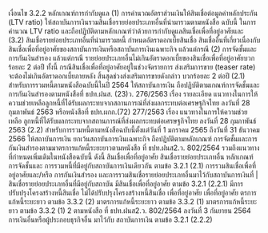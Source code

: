 เงื่อนไข
3.2.2 หลักเกณฑ์การกํากับดูแล
(1) การคำนวณอัตราส่วนเงินให้สินเชื่อต่อมูลค่าหลักประกัน (LTV ratio)
ให้สถาบันการเงินรวมสินเชื่อรายย่อยประเภทอื่นที่นำมารวมตามหนังสือ
ฉบับนี้ ในการคำนวณ LTV ratio และถือปฏิบัติตามหลักเกณฑ์ว่าด้วยการกำกับดูแลสินเชื่อเพื่อที่อยู่อาศัยและ
(3.2) สินเชื่อรายย่อยประเภทอื่นที่นํามารวมหนี้ กําหนดอัตราดอกเบี้ยสินเชื่อ
สินเชื่ออื่นที่เกี่ยวเนื่องกับสินเชื่อเพื่อที่อยู่อาศัยของสถาบันการเงินหรือสถาบันการเงินเฉพาะกิจ แล้วแต่กรณี
(2) การจัดชั้นและการกันเงินสำรอง
แล้วแต่กรณี
รายย่อยประเภทอื่นไม่เกินอัตราดอกเบี้ยของสินเชื่อเพื่อที่อยู่อาศัยบวก
ร้อยละ 2 ต่อปี ทั้งนี้ กรณีสินเชื่อเพื่อที่อยู่อาศัยอยู่ในช่วงจัดรายการ
ส่งเสริมการขาย (teaser rate) จะต้องไม่เกินอัตราดอกเบี้ยภายหลัง
สิ้นสุดช่วงส่งเสริมการขายดังกล่าว บวกร้อยละ 2 ต่อปี
(2.1) สำหรับการรวมหนี้ตามหนังสือฉบับนี้ในปี 2564 ให้สถาบันการเงิน
ถือปฏิบัติตามเกณฑ์การจัดชั้นและการกันเงินสำรองตามหนังสือที่ ธปท.ฝนส. (23)ว. 276/2563 เรื่อง
รายละเอียด
แนวทางในการให้ความช่วยเหลือลูกหนี้ที่ได้รับผลกระทบจากสถานการณ์ที่ส่งผลกระทบต่อเศรษฐกิจไทย
ลงวันที่ 28 กุมภาพันธ์ 2563 หรือหนังสือที่ ธปท.ผกก.(72) 277/2563 เรื่อง แนวทางในการให้ความช่วยเหลือ
ลูกหนี้ที่ได้รับผลกระทบจากสถานการณ์ที่ส่งผลกระทบต่อเศรษฐกิจไทย ลงวันที่ 28 กุมภาพันธ์ 2563
(2.2) สำหรับการรวมหนี้ตามหนังสือฉบับนี้ตั้งแต่วันที่ 1 มกราคม 2565
ถึงวันที่ 31 ธันวาคม 2566 ให้สถาบันการเงิน ยกเว้นสถาบันการเงินเฉพาะกิจ ถือปฏิบัติตามหลักเกณฑ์
การจัดชั้นและการกันเงินสำรองตามมาตรการแก้หนี้ระยะยาวตามหนังสือ ที่ ธปท.ฝนส2.ว. 802/2564
รวมถึงแนวทางที่กําหนดเพิ่มเติมในหนังสือฉบับนี้ ดังนี้
สินเชื่อเพื่อที่อยู่อาศัย
สินเชื่อรายย่อยประเภทอื่น
หลักเกณฑ์การจัดชั้นและ การรวมหนี้ที่มีอยู่กับสถาบันการเงินเดียวกัน ตามข้อ 3.2.1 (2.1) การรวมสินเชื่อเพื่อที่อยู่อาศัยและ/หรือ
การกันเงินสํารอง และการรวมสินเชื่อรายย่อยประเภทอื่นมาไว้กับสถาบันการเงินที่ | สินเชื่อรายย่อยประเภทอื่นที่มีอยู่กับสถาบัน
มีสินเชื่อเพื่อที่อยู่อาศัย ตามข้อ 3.2.1 (2.2.1)
มีการปรับปรุงโครงสร้างหนี้สินเชื่อ ไม่ได้ปรับปรุงโครงสร้างหนี้สินเชื่อ
เพื่อที่อยู่อาศัย
เพื่อที่อยู่อาศัย
ตรการแก้หนี้ระยะยาว
ตามข้อ 3.3.2 (2)
มาตรการแก้หนี้ระยะยาว
ตามข้อ 3.3.2 (1)
มาตรการแก้หนี้ระยะยาว
ตามข้อ 3.3.2 (1)
2 ตามหนังสือ ที่ ธปท.ฝนส2.ว. 802/2564 ลงวันที่ 3 กันยายน 2564
การเงินอื่นหรือผู้ประกอบธุรกิจอื่น มาไว้กับ
สถาบันการเงิน ตามข้อ 3.2.1 (2.2.2)
